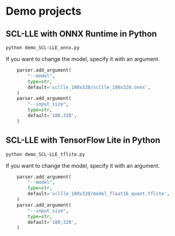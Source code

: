 # Demo projects

## SCL-LLE with ONNX Runtime in Python
```
python demo_SCL-LLE_onnx.py
```

If you want to change the model, specify it with an argument.
```python
    parser.add_argument(
        "--model",
        type=str,
        default='scllle_180x320/scllle_180x320.onnx',
    )
    parser.add_argument(
        "--input_size",
        type=str,
        default='180,320',
    )
```

## SCL-LLE with TensorFlow Lite in Python
```
python demo_SCL-LLE_tflite.py
```

If you want to change the model, specify it with an argument.
```python
    parser.add_argument(
        "--model",
        type=str,
        default='scllle_180x320/model_float16_quant.tflite',
    )
    parser.add_argument(
        "--input_size",
        type=str,
        default='180,320',
    )
```


